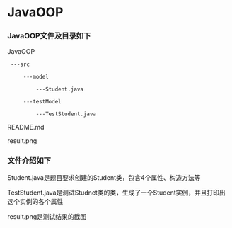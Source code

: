 # JavaOOP
### JavaOOP文件及目录如下

JavaOOP
      
     ---src
        
         ---model
        
             ---Student.java
      
         ---testModel
        
             ---TestStudent.java
README.md

result.png
### 文件介绍如下
Student.java是题目要求创建的Student类，包含4个属性、构造方法等

TestStudent.java是测试Studnet类的类，生成了一个Student实例，并且打印出这个实例的各个属性

result.png是测试结果的截图
